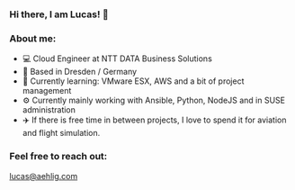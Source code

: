### Hi there, I am Lucas! 👋

### About me:

- 💻 Cloud Engineer at NTT DATA Business Solutions
- 📌 Based in Dresden / Germany
- 🌱 Currently learning: VMware ESX, AWS and a bit of project management
- ⚙️ Currently mainly working with Ansible, Python, NodeJS and in SUSE administration
- ✈️ If there is free time in between projects, I love to spend it for aviation and flight simulation.

### Feel free to reach out:
[lucas@aehlig.com](mailto:lucas@aehlig.com)
